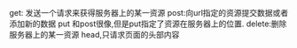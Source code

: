 get: 发送一个请求来获得服务器上的某一资源
post:向url指定的资源提交数据或者添加新的数据
put 和post很像,但是put指定了资源在服务器上的位置.
delete:删除服务器上的某一资源
head,只请求页面的头部内容